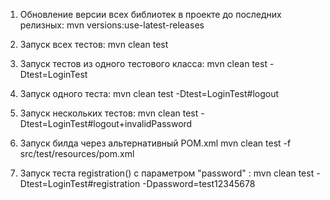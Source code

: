 1. Обновление версии всех библиотек в проекте до последних релизных:
mvn versions:use-latest-releases

2. Запуск всех тестов:
mvn clean test

3. Запуск тестов из одного тестового класса:
mvn clean test -Dtest=LoginTest 

4. Запуск одного теста:
mvn clean test -Dtest=LoginTest#logout 

5. Запуск нескольких тестов:
mvn clean test -Dtest=LoginTest#logout+invalidPassword 

6. Запуск билда через альтернативный POM.xml
mvn clean test -f src/test/resources/pom.xml

7. Запуск теста registration() с параметром "password" :
mvn clean test -Dtest=LoginTest#registration  -Dpassword=test12345678